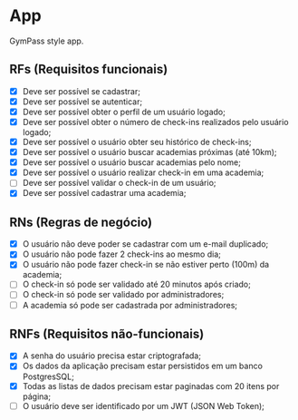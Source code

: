 # App

GymPass style app.

## RFs (Requisitos funcionais)

-   [x] Deve ser possível se cadastrar;
-   [x] Deve ser possível se autenticar;
-   [x] Deve ser possível obter o perfil de um usuário logado;
-   [x] Deve ser possível obter o número de check-ins realizados pelo usuário logado;
-   [x] Deve ser possível o usuário obter seu histórico de check-ins;
-   [x] Deve ser possível o usuário buscar academias próximas (até 10km);
-   [x] Deve ser possível o usuário buscar academias pelo nome;
-   [x] Deve ser possível o usuário realizar check-in em uma academia;
-   [ ] Deve ser possível validar o check-in de um usuário;
-   [x] Deve ser possível cadastrar uma academia;

## RNs (Regras de negócio)

-   [x] O usuário não deve poder se cadastrar com um e-mail duplicado;
-   [x] O usuário não pode fazer 2 check-ins ao mesmo dia;
-   [x] O usuário não pode fazer check-in se não estiver perto (100m) da academia;
-   [ ] O check-in só pode ser validado até 20 minutos após criado;
-   [ ] O check-in só pode ser validado por administradores;
-   [ ] A academia só pode ser cadastrada por administradores;

## RNFs (Requisitos não-funcionais)

-   [x] A senha do usuário precisa estar criptografada;
-   [x] Os dados da aplicação precisam estar persistidos em um banco PostgresSQL;
-   [x] Todas as listas de dados precisam estar paginadas com 20 itens por página;
-   [ ] O usuário deve ser identificado por um JWT (JSON Web Token);
